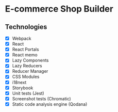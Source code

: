 # E-commerce Shop Builder

## Technologies
- [x] Webpack
- [x] React
- [x] React Portals
- [x] React memo
- [x] Lazy Components
- [x] Lazy Reducers
- [x] Reducer Manager
- [x] CSS Modules
- [x] i18next
- [x] Storybook
- [x] Unit tests (Jest)
- [x] Screenshot tests (Chromatic)
- [x] Static code analysis engine (Qodana)
